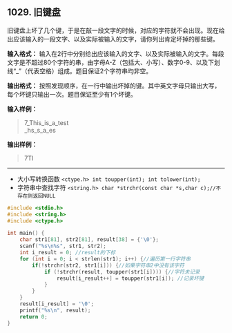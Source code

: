 ﻿## 1029. 旧键盘
旧键盘上坏了几个键，于是在敲一段文字的时候，对应的字符就不会出现。现在给出应该输入的一段文字、以及实际被输入的文字，请你列出肯定坏掉的那些键。

**输入格式：**
输入在2行中分别给出应该输入的文字、以及实际被输入的文字。每段文字是不超过80个字符的串，由字母A-Z（包括大、小写）、数字0-9、以及下划线“_”（代表空格）组成。题目保证2个字符串均非空。

**输出格式：**
按照发现顺序，在一行中输出坏掉的键。其中英文字母只输出大写，每个坏键只输出一次。题目保证至少有1个坏键。

**输入样例：**
>7_This_is_a_test  
_hs_s_a_es  

**输出样例：**
>7TI  

---
- 大小写转换函数 `<ctype.h> int toupper(int); int tolower(int);`
- 字符串中查找字符 `<string.h> char *strchr(const char *s,char c);//不存在则返回NULL`
```c
#include <stdio.h>
#include <string.h>
#include <ctype.h>

int main() {
	char str1[81], str2[81], result[38] = {'\0'};
	scanf("%s\n%s", str1, str2);
	int i_result = 0; //result的下标
	for (int i = 0; i < strlen(str1); i++) {//遍历第一行字符串 
		if(!strchr(str2, str1[i])) {//如果字符串2中没有该字符 
			if (!strchr(result, toupper(str1[i]))) {//字符未记录 
				result[i_result++] = toupper(str1[i]); //记录坏键
			} 
		} 
	} 
	result[i_result] = '\0';
	printf("%s\n", result);
	return 0;
}
```